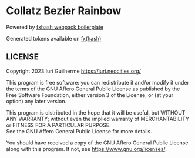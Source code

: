 Collatz Bezier Rainbow
===

Powered by 
[fxhash webpack boilerplate](https://github.com/fxhash/fxhash-webpack-boilerplate)  

Generated tokens available on 
[fx(hash)](https://www.fxhash.xyz/u/Iuri%20Guilherme)  

LICENSE
---

Copyright 2023 Iuri Guilherme <https://iuri.neocities.org/>

This program is free software: you can redistribute it and/or modify it under 
the terms of the GNU Affero General Public License as published by the Free 
Software Foundation, either version 3 of the License, or (at your option) any 
later version.  

This program is distributed in the hope that it will be useful, but WITHOUT ANY 
WARRANTY; without even the implied warranty of MERCHANTABILITY or FITNESS FOR A 
PARTICULAR PURPOSE.  
See the GNU Affero General Public License for more details.  

You should have received a copy of the GNU Affero General Public License along 
with this program.  If not, see <https://www.gnu.org/licenses/>.  
